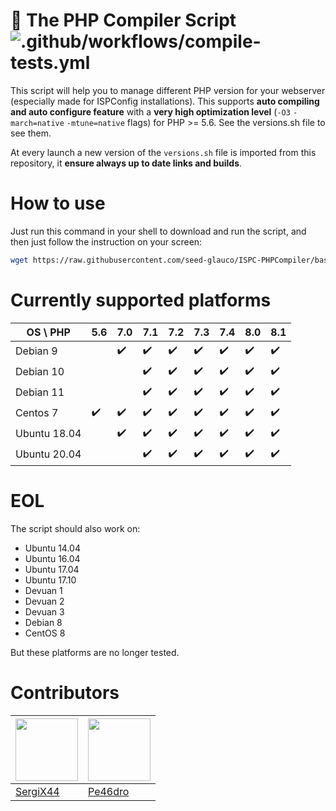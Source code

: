 # 🚀 The PHP Compiler Script ![.github/workflows/compile-tests.yml](https://github.com/seed-glauco/ISPC-PHPCompiler/workflows/.github/workflows/compile-tests.yml/badge.svg)

This script will help you to manage different PHP version for your webserver (especially made for ISPConfig installations). 
This supports **auto compiling and auto configure feature** with a **very high optimization level** (`-O3` `-march=native` `-mtune=native` flags) for PHP >= 5.6. See the versions.sh file to see them.

At every launch a new version of the `versions.sh` file is imported from this repository, it **ensure always up to date links and builds**.

# How to use
Just run this command in your shell to download and run the script, and then just follow the instruction on your screen:
```bash
wget https://raw.githubusercontent.com/seed-glauco/ISPC-PHPCompiler/bash-version/php-compiler.sh; chmod +x php-compiler.sh; bash php-compiler.sh
```
# Currently supported platforms
| OS \ PHP     	| 5.6 	| 7.0 	| 7.1 	| 7.2 	| 7.3 	| 7.4 	| 8.0 	| 8.1 	|
|--------------	|-----	|-----	|-----	|-----	|-----	|-----	|-----	|-----	|
| Debian 9     	|     	| ✔️   	| ✔️   	| ✔️   	| ✔️   	| ✔️   	| ✔️   	| ✔️   	|
| Debian 10    	|     	|     	| ✔️   	| ✔️   	| ✔️   	| ✔️   	| ✔️   	| ✔️   	|
| Debian 11    	|     	|     	| ✔️   	| ✔️   	| ✔️   	| ✔️   	| ✔️   	| ✔️   	|
| Centos 7     	| ✔️   	| ✔️   	| ✔️   	| ✔️   	| ✔️   	| ✔️   	| ✔️   	| ✔️   	|
| Ubuntu 18.04 	|     	| ✔️   	| ✔️   	| ✔️   	| ✔️   	| ✔️   	| ✔️   	| ✔️   	|
| Ubuntu 20.04 	|     	|     	| ✔️   	| ✔️   	| ✔️   	| ✔️   	| ✔️   	| ✔️   	|

# EOL
The script should also work on:
 - Ubuntu 14.04
 - Ubuntu 16.04
 - Ubuntu 17.04
 - Ubuntu 17.10
 - Devuan 1
 - Devuan 2
 - Devuan 3
 - Debian 8
 - CentOS 8

But these platforms are no longer tested.

# Contributors
[<img src="https://www.gravatar.com/avatar/98b8d56f4a193e3f7154f236c16930b2?s=100" alt="" height="100">](https://github.com/SergiX44) | [<img src="https://www.gravatar.com/avatar/35923b3b04e23bef801553656b606bfag?s=100" alt="" height="100">](https://github.com/Pe46dro)
---|---|
[SergiX44](https://github.com/SergiX44) | [Pe46dro](https://github.com/Pe46dro)
